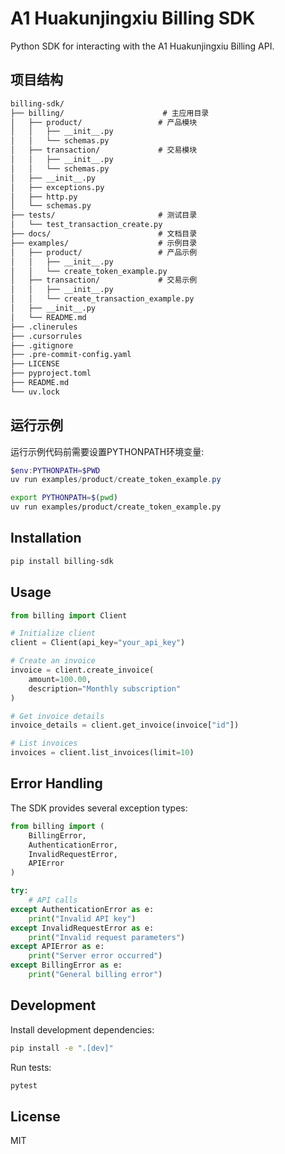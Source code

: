 # A1 Huakunjingxiu Billing SDK

Python SDK for interacting with the A1 Huakunjingxiu Billing API.

## 项目结构

```markdown
billing-sdk/
├── billing/                      # 主应用目录
│   ├── product/                 # 产品模块
│   │   ├── __init__.py
│   │   └── schemas.py
│   ├── transaction/             # 交易模块
│   │   ├── __init__.py
│   │   └── schemas.py
│   ├── __init__.py
│   ├── exceptions.py
│   ├── http.py
│   └── schemas.py
├── tests/                       # 测试目录
│   └── test_transaction_create.py
├── docs/                        # 文档目录
├── examples/                    # 示例目录
│   ├── product/                 # 产品示例
│   │   ├── __init__.py
│   │   └── create_token_example.py
│   ├── transaction/             # 交易示例
│   │   ├── __init__.py
│   │   └── create_transaction_example.py
│   ├── __init__.py
│   └── README.md
├── .clinerules
├── .cursorrules
├── .gitignore
├── .pre-commit-config.yaml
├── LICENSE
├── pyproject.toml
├── README.md
└── uv.lock
```

## 运行示例

运行示例代码前需要设置PYTHONPATH环境变量:

```powershell
$env:PYTHONPATH=$PWD
uv run examples/product/create_token_example.py
```

```bash
export PYTHONPATH=$(pwd)
uv run examples/product/create_token_example.py
```

## Installation

```bash
pip install billing-sdk
```

## Usage

```python
from billing import Client

# Initialize client
client = Client(api_key="your_api_key")

# Create an invoice
invoice = client.create_invoice(
    amount=100.00,
    description="Monthly subscription"
)

# Get invoice details
invoice_details = client.get_invoice(invoice["id"])

# List invoices
invoices = client.list_invoices(limit=10)
```

## Error Handling

The SDK provides several exception types:

```python
from billing import (
    BillingError,
    AuthenticationError,
    InvalidRequestError,
    APIError
)

try:
    # API calls
except AuthenticationError as e:
    print("Invalid API key")
except InvalidRequestError as e:
    print("Invalid request parameters")
except APIError as e:
    print("Server error occurred")
except BillingError as e:
    print("General billing error")
```

## Development

Install development dependencies:

```bash
pip install -e ".[dev]"
```

Run tests:

```bash
pytest
```

## License

MIT
